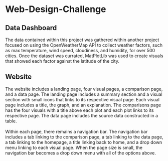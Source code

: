 # Web-Design-Challenge

## Data Dashboard
The data contained within this project was gathered within another project focused on using the OpenWeatherMap API to collect weather factors, such as max temperature, wind speed, cloudiness, and humidity, for over 500 cities. Once the dataset was currated, MatPlotLib was used to create visuals that showed each factor against the latitude of the city.

## Website
The website includes a landing page, four visual pages, a comparison page, and a data page. The landing page includes a summary section and a visual section with small icons that links to its respective visual page. Each visual page includes a title, the graph, and an explanation. The comparisons page has the four visuals with a title above each plot and each plot links to its respective page. The data page includes the source data constructed in a table.
</br></br>
Within each page, there remains a navigation bar. The navigation bar includes a tab linking to the comparison page, a tab linking to the data page, a tab linking to the homepage, a title linking back to home, and a drop down menu linking to each visual page. When the page size is small, the navigation bar becomes a drop down menu with all of the options above.
